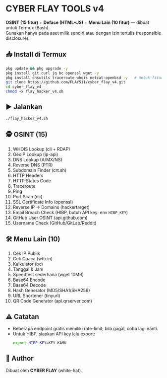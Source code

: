 # CYBER FLAY TOOLS v4

**OSINT (15 fitur)** + **Deface (HTML+JS)** + **Menu Lain (10 fitur)** — dibuat untuk Termux (Bash).  
Gunakan hanya pada aset milik sendiri atau dengan izin tertulis (responsible disclosure).

## 📥 Install di Termux
```bash
pkg update && pkg upgrade -y
pkg install git curl jq bc openssl wget -y
pkg install dnsutils traceroute whois netcat-openbsd -y   # untuk fitur OSINT
git clone https://github.com/FLAY511/cyber_flay_v4.git
cd cyber_flay_v4
chmod +x flay_hacker_v4.sh
```

## ▶️ Jalankan
```bash
./flay_hacker_v4.sh
```

## 🕵️ OSINT (15)
1. WHOIS Lookup (cli + RDAP)
2. GeoIP Lookup (ip-api)
3. DNS Lookup (A/MX/NS)
4. Reverse DNS (PTR)
5. Subdomain Finder (crt.sh)
6. HTTP Headers
7. HTTP Status Code
8. Traceroute
9. Ping
10. Port Scan (nc)
11. SSL Certificate Info (openssl)
12. Reverse IP → Domains (hackertarget)
13. Email Breach Check (HIBP, butuh API key: env `HIBP_KEY`)
14. GitHub User OSINT (api.github.com)
15. Username Check (GitHub/GitLab/Reddit)

## 🛠️ Menu Lain (10)
1. Cek IP Publik
2. Cek Cuaca (wttr.in)
3. Kalkulator (bc)
4. Tanggal & Jam
5. Speedtest sederhana (wget 10MB)
6. Base64 Encode
7. Base64 Decode
8. Hash Generator (MD5/SHA1/SHA256)
9. URL Shortener (tinyurl)
10. QR Code Generator (api.qrserver.com)

## ⚠️ Catatan
- Beberapa endpoint gratis memiliki rate-limit; bila gagal, coba lagi nanti.
- Untuk HIBP, siapkan API key lalu export:
  ```bash
  export HIBP_KEY=KEY_KAMU
  ```

## 👤 Author
Dibuat oleh **CYBER FLAY** (white-hat).
